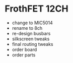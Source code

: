 # FrothFET 12CH

  * change to MIC5014
  * rename to 8ch
  * re-design busbars
  * silkscreen tweaks
  * final routing tweaks
  * order board
  * order parts